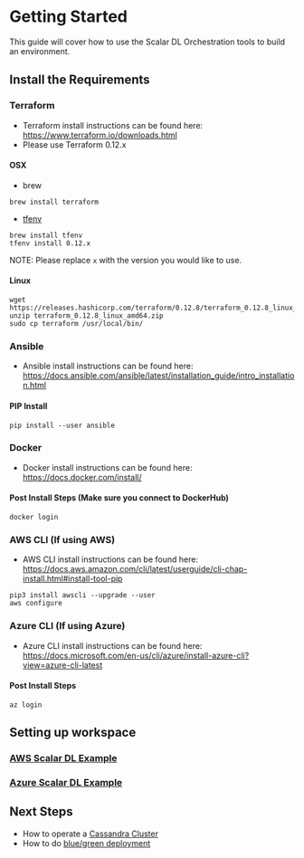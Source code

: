 # Getting Started
This guide will cover how to use the Scalar DL Orchestration tools to build an environment.

## Install the Requirements

### Terraform
* Terraform install instructions can be found here: https://www.terraform.io/downloads.html
* Please use Terraform 0.12.x

#### OSX
* brew
```console
brew install terraform
```
* [tfenv](https://github.com/tfutils/tfenv)
```console
brew install tfenv
tfenv install 0.12.x
```
NOTE: Please replace `x` with the version you would like to use.

#### Linux
```console
wget https://releases.hashicorp.com/terraform/0.12.8/terraform_0.12.8_linux_amd64.zip
unzip terraform_0.12.8_linux_amd64.zip
sudo cp terraform /usr/local/bin/
```

### Ansible
* Ansible install instructions can be found here: https://docs.ansible.com/ansible/latest/installation_guide/intro_installation.html

#### PIP Install
```console
pip install --user ansible
```

### Docker
* Docker install instructions can be found here: https://docs.docker.com/install/

#### Post Install Steps (Make sure you connect to DockerHub)
```console
docker login
```

### AWS CLI (If using AWS)
* AWS CLI install instructions can be found here: https://docs.aws.amazon.com/cli/latest/userguide/cli-chap-install.html#install-tool-pip

```console
pip3 install awscli --upgrade --user
aws configure
```

### Azure CLI (If using Azure)
* Azure CLI install instructions can be found here: https://docs.microsoft.com/en-us/cli/azure/install-azure-cli?view=azure-cli-latest

#### Post Install Steps
```console
az login
```

## Setting up workspace

### [AWS Scalar DL Example](https://github.com/scalar-labs/scalar-terraform-examples/blob/master/aws/README.md)

### [Azure Scalar DL Example](https://github.com/scalar-labs/scalar-terraform-examples/blob/master/azure/README.md)

## Next Steps

* How to operate a [Cassandra Cluster](./CassandraOperation.md)
* How to do [blue/green deployment](./BlueGreenDeploy.md)
